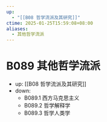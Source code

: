 ```yaml
---
up:
  - "[[B08 哲学流派及其研究]]"
ctime: 2025-01-25T15:59:08+08:00
aliases:
  - 其他哲学流派
---
```


# B089 其他哲学流派

- up: [[B08 哲学流派及其研究]]
- down:	
	- B089.1 西方马克思主义
	- B089.2 哲学解释学
	- B089.3 哲学人类学
	
